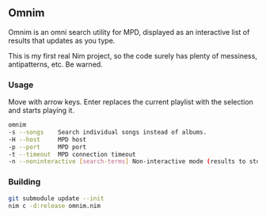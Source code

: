 ## Omnim

Omnim is an omni search utility for MPD, displayed as an interactive list of results that updates as you type.

This is my first real Nim project, so the code surely has plenty of messiness, antipatterns, etc. Be warned.

### Usage

Move with arrow keys. Enter replaces the current playlist with the selection and starts playing it.

```bash
omnim
-s --songs    Search individual songs instead of albums.
-H --host     MPD host
-p --port     MPD port
-t --timeout  MPD connection timeout
-n --noninteractive [search-terms] Non-interactive mode (results to stdout)
```


### Building

```bash
git submodule update --init
nim c -d:release omnim.nim
```
